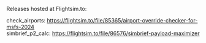 Releases hosted at Flightsim.to:

check_airports: https://flightsim.to/file/85365/airport-override-checker-for-msfs-2024 \
simbrief_p2_calc: https://flightsim.to/file/86576/simbrief-payload-maximizer
